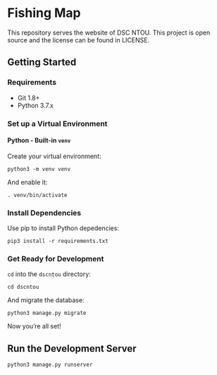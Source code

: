 # Fishing Map

This repository serves the website of DSC NTOU. This project is open source and the license can be found in LICENSE.

## Getting Started

### Requirements

- Git 1.8+
- Python 3.7.x

### Set up a Virtual Environment

#### Python - Built-in `venv`

Create your virtual environment:

    python3 -m venv venv

And enable it:

    . venv/bin/activate

### Install Dependencies

Use pip to install Python depedencies:

    pip3 install -r requirements.txt

### Get Ready for Development

`cd` into the `dscntou` directory:

    cd dscntou

And migrate the database:

    python3 manage.py migrate

Now you’re all set!

## Run the Development Server

    python3 manage.py runserver
